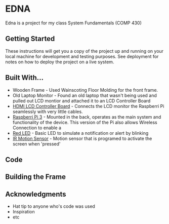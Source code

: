 # **EDNA**

Edna is a project for my class System Fundamentals (COMP 430)

## Getting Started

These instructions will get you a copy of the project up and running on your local machine for development and testing purposes. See deployment for notes on how to deploy the project on a live system.


## Built With...
* Wooden Frame - Used Wainscoting Floor Molding for the front frame.
* Old Laptop Monitor - Found an old laptop that wasn't being used and pulled out LCD montior and attached it to an LCD Controller Board
* [HDMI LCD Controller Board](https://www.amazon.com/gp/product/B01NGZHVGA/ref=oh_aui_detailpage_o00_s00?ie=UTF8&psc=1) - Connects the LCD monitor the Raspberri Pi seamlessly with very little cables.
* [Raspberri Pi 3](https://www.raspberrypi.org/products/raspberry-pi-3-model-b/) - Mounted in the back, operates as the main system and functionality of the device. This version of the Pi also allows Wireless Connection to enable a 
* [Red LED]() - Basic LED to simulate a notification or alert by blinking
* [IR Motion Sensor]() - Motion sensor that is programed to activate the screen when 'pressed'

## Code

## Building the Frame

## Acknowledgments

* Hat tip to anyone who's code was used
* Inspiration
* etc
